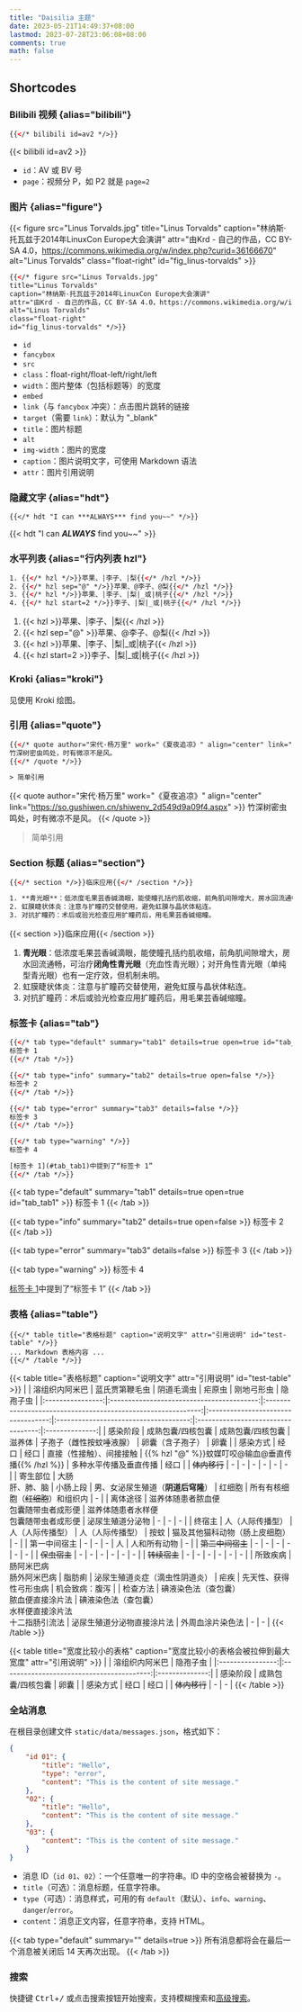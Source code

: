 ```yaml
---
title: "Daisilia 主题"
date: 2023-05-21T14:49:37+08:00
lastmod: 2023-07-28T23:06:08+08:00
comments: true
math: false
---
```


## Shortcodes

### Bilibili 视频 {alias="bilibili"}

```html
{{</* bilibili id=av2 */>}}
```

{{< bilibili id=av2 >}}

- `id`：AV 或 BV 号
- `page`：视频分 P，如 P2 就是 `page=2`

### 图片 {alias="figure"}

{{< figure src="Linus Torvalds.jpg" title="Linus Torvalds" caption="林纳斯·托瓦兹于2014年LinuxCon Europe大会演讲" attr="由Krd - 自己的作品，CC BY-SA 4.0，https://commons.wikimedia.org/w/index.php?curid=36166670" alt="Linus Torvalds" class="float-right" id="fig_linus-torvalds" >}}

```html
{{</* figure src="Linus Torvalds.jpg"
title="Linus Torvalds"
caption="林纳斯·托瓦兹于2014年LinuxCon Europe大会演讲"
attr="由Krd - 自己的作品，CC BY-SA 4.0，https://commons.wikimedia.org/w/index.php?curid=36166670"
alt="Linus Torvalds"
class="float-right"
id="fig_linus-torvalds" */>}}
```

- `id`
- `fancybox`
- `src`
- `class`：float-right/float-left/right/left
- `width`：图片整体（包括标题等）的宽度
- `embed`
- `link`（与 `fancybox` 冲突）：点击图片跳转的链接
- `target`（需要 `link`）：默认为 "_blank"
- `title`：图片标题
- `alt`
- `img-width`：图片的宽度
- `caption`：图片说明文字，可使用 Markdown 语法
- `attr`：图片引用说明

### 隐藏文字 {alias="hdt"}

```
{{</* hdt "I can ***ALWAYS*** find you~~" */>}}
```

{{< hdt "I can ***ALWAYS*** find you~~" >}}

### 水平列表 {alias="行内列表 hzl"}

```html
1. {{</* hzl */>}}苹果、|李子、|梨{{</* /hzl */>}}
2. {{</* hzl sep="@" */>}}苹果、@李子、@梨{{</* /hzl */>}}
3. {{</* hzl */>}}苹果、|李子、|梨|_或|桃子{{</* /hzl */>}}
4. {{</* hzl start=2 */>}}李子、|梨|_或|桃子{{</* /hzl */>}}
```

1. {{< hzl >}}苹果、|李子、|梨{{< /hzl >}}
2. {{< hzl sep="@" >}}苹果、@李子、@梨{{< /hzl >}}
3. {{< hzl >}}苹果、|李子、|梨|_或|桃子{{< /hzl >}}
4. {{< hzl start=2 >}}李子、|梨|_或|桃子{{< /hzl >}}

### Kroki {alias="kroki"}

见使用 Kroki 绘图。

### 引用 {alias="quote"}

```html
{{</* quote author="宋代·杨万里" work="《夏夜追凉》" align="center" link="https://so.gushiwen.cn/shiwenv_2d549d9a09f4.aspx" */>}}
竹深树密虫鸣处，时有微凉不是风。
{{</* /quote */>}}

> 简单引用
```

{{< quote author="宋代·杨万里" work="《夏夜追凉》" align="center" link="https://so.gushiwen.cn/shiwenv_2d549d9a09f4.aspx" >}}
竹深树密虫鸣处，时有微凉不是风。
{{< /quote >}}

> 简单引用

### Section 标题 {alias="section"}

```html
{{</* section */>}}临床应用{{</* /section */>}}

1. **青光眼**：低浓度毛果芸香碱滴眼，能使瞳孔括约肌收缩，前角肌间隙增大，房水回流通畅，可治疗**闭角性青光眼**（充血性青光眼）；对开角性青光眼（单纯型青光眼）也有一定疗效，但机制未明。
2. 虹膜睫状体炎：注意与扩瞳药交替使用，避免虹膜与晶状体粘连。
3. 对抗扩瞳药：术后或验光检查应用扩瞳药后，用毛果芸香碱缩瞳。

```

{{< section >}}临床应用{{< /section >}}

1. **青光眼**：低浓度毛果芸香碱滴眼，能使瞳孔括约肌收缩，前角肌间隙增大，房水回流通畅，可治疗**闭角性青光眼**（充血性青光眼）；对开角性青光眼（单纯型青光眼）也有一定疗效，但机制未明。
2. 虹膜睫状体炎：注意与扩瞳药交替使用，避免虹膜与晶状体粘连。
3. 对抗扩瞳药：术后或验光检查应用扩瞳药后，用毛果芸香碱缩瞳。

### 标签卡 {alias="tab"}

```html
{{</* tab type="default" summary="tab1" details=true open=true id="tab_tab1" */>}}
标签卡 1
{{</* /tab */>}}

{{</* tab type="info" summary="tab2" details=true open=false */>}}
标签卡 2
{{</* /tab */>}}

{{</* tab type="error" summary="tab3" details=false */>}}
标签卡 3
{{</* /tab */>}}

{{</* tab type="warning" */>}}
标签卡 4

[标签卡 1](#tab_tab1)中提到了“标签卡 1”
{{</* /tab */>}}
```

{{< tab type="default" summary="tab1" details=true open=true id="tab_tab1" >}}
标签卡 1
{{< /tab >}}

{{< tab type="info" summary="tab2" details=true open=false >}}
标签卡 2
{{< /tab >}}

{{< tab type="error" summary="tab3" details=false >}}
标签卡 3
{{< /tab >}}

{{< tab type="warning" >}}
标签卡 4

[标签卡 1](#tab_tab1)中提到了“标签卡 1”
{{< /tab >}}

### 表格 {alias="table"}

```xxx title url link_text
{{</* table title="表格标题" caption="说明文字" attr="引用说明" id="test-table" */>}}
... Markdown 表格内容 ...
{{</* /table */>}}
```

{{< table title="表格标题" caption="说明文字" attr="引用说明" id="test-table" >}}
|                  |               溶组织内阿米巴              |                        蓝氏贾第鞭毛虫                        |             阴道毛滴虫             |                 疟原虫                |             刚地弓形虫             |    隐孢子虫    |
|:----------------:|:-----------------------------------------:|:------------------------------------------------------------:|:----------------------------------:|:-------------------------------------:|:----------------------------------:|:--------------:|
|     感染阶段     |             成熟包囊/四核包囊             |                       成熟包囊/四核包囊                      |               滋养体               |        子孢子（雌性按蚊唾液腺）       |          卵囊（含子孢子）          |      卵囊      |
|     感染方式     |                    经口                   |                             经口                             |      直接（性接触）、间接接触      |        {{% hzl "@" %}}蚊媒叮咬@输血@垂直传播{{% /hzl %}} |       多种水平传播及垂直传播       |      经口      |
|   ~~体内移行~~   |                     -                     |                               -                              |                  -                 |                   -                   |                  -                 |        -       |
|     寄生部位     |            大肠<br/>肝、肺、脑            |                           小肠上段                           | 男、女泌尿生殖道（**阴道后穹隆**） | 红细胞 | 所有有核细胞（~~红细胞~~）和组织内 |        -       |
|     离体途径     | 滋养体随患者脓血便<br/>包囊随带虫者成形便 |           滋养体随患者水样便<br/>包囊随带虫者成形便          |          泌尿生殖道分泌物          |                   -                   |                  -                 |        -       |
|      终宿主      |              人（人际传播型）             |                       人（人际传播型）                       |          人（人际传播型）          |                  按蚊                 |   猫及其他猫科动物（肠上皮细胞）   |        -       |
|   第一中间宿主   |                     -                     |                               -                              |                  -                 |                   人                  |            人和所有动物            |        -       |
| ~~第二中间宿主~~ |                     -                     |                               -                              |                  -                 |                   -                   |                  -                 |        -       |
|   ~~保虫宿主~~   |                     -                     |                               -                              |                  -                 |                   -                   |                  -                 |        -       |
|   ~~转续宿主~~   |                     -                     |                               -                              |                  -                 |                   -                   |                  -                 |        -       |
|     所致疾病     |        肠阿米巴病<br/>肠外阿米巴病        |                            脂肪痢                            |   泌尿生殖道炎症（滴虫性阴道炎）   |                  疟疾                 |       先天性、获得性弓形虫病       | 机会致病：腹泻 |
|     检查方法     | 碘液染色法（查包囊）<br/>脓血便直接涂片法 | 碘液染色法（查包囊）<br/>水样便直接涂片法<br/>十二指肠引流法 |     泌尿生殖道分泌物直接涂片法     |            外周血涂片染色法           |                  -                 |        -       |
{{< /table >}}

{{< table title="宽度比较小的表格" caption="宽度比较小的表格会被拉伸到最大宽度" attr="引用说明" >}}
|                  |               溶组织内阿米巴              |    隐孢子虫    |
|:----------------:|:-----------------------------------------:|:--------------:|
|     感染阶段     |             成熟包囊/四核包囊             |      卵囊      |
|     感染方式     |                    经口                   |      经口      |
|   ~~体内移行~~   |                     -                     |        -       |
{{< /table >}}

### 全站消息

在根目录创建文件 `static/data/messages.json`，格式如下：

```json
{
    "id 01": {
        "title": "Hello",
        "type": "error",
        "content": "This is the content of site message."
    },
    "02": {
        "title": "Hello",
        "content": "This is the content of site message."
    },
    "03": {
        "content": "This is the content of site message."
    }
}
```

- 消息 ID（`id 01`、`02`）：一个任意唯一的字符串。ID 中的空格会被替换为 `-`。
- `title`（可选）：消息标题，任意字符串。
- `type`（可选）：消息样式，可用的有 `default`（默认）、`info`、`warning`、`danger`/`error`。
- `content`：消息正文内容，任意字符串，支持 HTML。

{{< tab type="default" summary="" details=true >}}
所有消息都将会在最后一个消息被关闭后 14 天再次出现。
{{< /tab >}}

### 搜索

快捷键 <kbd>Ctrl</kbd>+<kbd>/</kbd> 或点击搜索按钮开始搜索，支持模糊搜索和[高级搜索](https://fusejs.io/examples.html#extended-search)。

